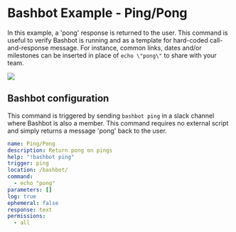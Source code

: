# Bashbot Example - Ping/Pong

In this example, a 'pong' response is returned to the user. This command is useful to verify Bashbot is running and as a template for hard-coded call-and-response message. For instance, common links, dates and/or milestones can be inserted in place of `echo \"pong\"` to share with your team.

<img src="https://i.imgur.com/uLrCYTf.gif">

## Bashbot configuration

This command is triggered by sending `bashbot ping` in a slack channel where Bashbot is also a member. This command requires no external script and simply returns a message 'pong' back to the user.

```yaml
name: Ping/Pong
description: Return pong on pings
help: "!bashbot ping"
trigger: ping
location: /bashbot/
command:
  - echo "pong"
parameters: []
log: true
ephemeral: false
response: text
permissions:
  - all
```
